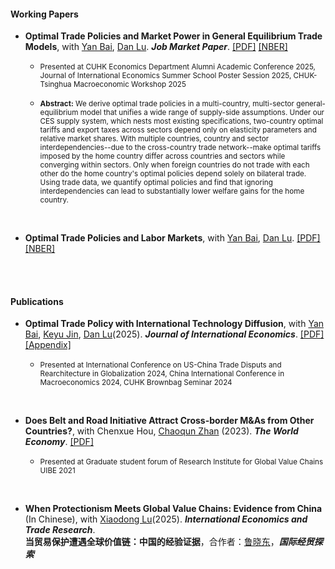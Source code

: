 #### Working Papers

- **Optimal Trade Policies and Market Power in General Equilibrium Trade Models**, with [Yan Bai](https://sites.google.com/site/yanbai06/home), [Dan Lu](https://sites.google.com/site/danluecon/home). ***Job Market Paper***. [[PDF]](https://hanxi-wang-econ.github.io/trade_policy_BLW.pdf) [[NBER]](https://www.nber.org/papers/w34358) 

    - <small>Presented at CUHK Economics Department Alumni Academic Conference 2025, Journal of International Economics Summer School Poster Session 2025, CHUK-Tsinghua Macroeconomic Workshop 2025</small>

    - <small><strong>Abstract:</strong> We derive optimal trade policies in a multi-country, multi-sector general-equilibrium model that unifies a wide range of supply-side assumptions. Under our CES supply system, which nests most existing specifications, two-country optimal tariffs and export taxes across sectors depend only on elasticity parameters and relative market shares. With multiple countries, country and sector interdependencies--due to the cross-country trade network--make optimal tariffs imposed by the home country differ across countries and sectors while converging within sectors. Only when foreign countries do not trade with each other do the home country's optimal policies depend solely on bilateral trade. Using trade data, we quantify optimal policies and find that ignoring interdependencies can lead to substantially lower welfare gains for the home country.</small>

<br>

- **Optimal Trade Policies and Labor Markets**, with [Yan Bai](https://sites.google.com/site/yanbai06/home), [Dan Lu](https://sites.google.com/site/danluecon/home). [[PDF]](https://hanxi-wang-econ.github.io/draft_tradepolicy_BLW.pdf) [[NBER]](https://www.nber.org/papers/w32919)

<br><br>

#### Publications

- **Optimal Trade Policy with International Technology Diffusion**, with [Yan Bai](https://sites.google.com/site/yanbai06/home), [Keyu Jin](https://www.keyujin.com/), [Dan Lu](https://sites.google.com/site/danluecon/home)(2025).  ***Journal of International Economics***. [[PDF]](https://hanxi-wang-econ.github.io/diffusion_main.pdf) [[Appendix]](https://hanxi-wang-econ.github.io/diffusion_appendix.pdf)

    - <small>Presented at International Conference on US-China Trade Disputs and Rearchitecture in Globalization 2024, China International Conference in Macroeconomics 2024, CUHK Brownbag Seminar 2024</small>

<br>

- **Does Belt and Road Initiative Attract Cross-border M&As from Other Countries?**, with Chenxue Hou, [Chaoqun Zhan](https://scholars.hkbu.edu.hk/en/persons/CQZHAN) (2023).  ***The World Economy***. [[PDF]](https://hanxi-wang-econ.github.io/BRI.pdf)

    - <small>Presented at Graduate student forum of Research Institute for Global Value Chains UIBE 2021</small>

<br>

- **When Protectionism Meets Global Value Chains: Evidence from China** (In Chinese), with [Xiaodong Lu](https://lingnan.sysu.edu.cn/en/faculty/LuXiaodong)(2025).  ***International Economics and Trade Research***.\
**当贸易保护遭遇全球价值链：中国的经验证据**，合作者：[鲁晓东](https://lingnan.sysu.edu.cn/faculty/LuXiaodong)，***国际经贸探索***



